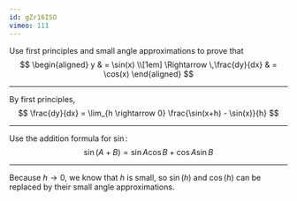 ```yaml
---
id: gZr16ISO
vimeo: 111
---
```


Use first principles and small angle approximations to prove that
$$
\begin{aligned}
y & = \sin(x) \\[1em]
\Rightarrow \,\frac{dy}{dx} & = \cos(x)
\end{aligned}
$$

---

By first principles,
$$
\frac{dy}{dx} = \lim_{h \rightarrow 0} \frac{\sin(x+h) - \sin(x)}{h}
$$

---

Use the addition formula for $\sin$:
$$
\sin(A+B) = \sin A \cos B + \cos A \sin B
$$

---

Because $h \rightarrow 0,$ we know that $h$ is small, so $\sin(h)$ and $\cos(h)$ can be replaced by their small angle approximations.
